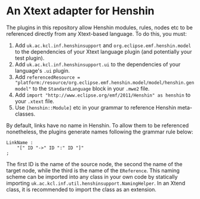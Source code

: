 # An Xtext adapter for Henshin

The plugins in this repository allow Henshin modules, rules, nodes etc to be referenced directly from any Xtext-based language. To do this, you must:

1. Add `uk.ac.kcl.inf.henshinsupport` and `org.eclipse.emf.henshin.model` to the dependencies of your Xtext language plugin (and potentially your test plugin).
2. Add `uk.ac.kcl.inf.henshinsupport.ui` to the dependencies of your language's `.ui` plugin.
3. Add `referencedResource = "platform:/resource/org.eclipse.emf.henshin.model/model/henshin.genmodel"` to the `StandardLanguage` block in your `.mwe2` file.
4. Add `import "http://www.eclipse.org/emf/2011/Henshin" as henshin` to your `.xtext` file.
5. Use `[henshin::Module]` etc in your grammar to reference Henshin meta-classes. 

By default, links have no name in Henshin. To allow them to be referenced nonetheless, the plugins generate names following the grammar rule below:

```
LinkName :
	"[" ID "->" ID ":" ID "]"
;
```

The first ID is the name of the source node, the second the name of the target node, while the third is the name of the `EReference`. This naming scheme can be imported into any class in your own code by statically importing `uk.ac.kcl.inf.util.henshinsupport.NamingHelper`. In an Xtend class, it is recommended to import the class as an extension.
  
